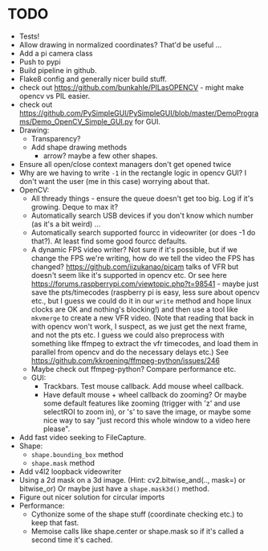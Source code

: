# TODO

- Tests!
- Allow drawing in normalized coordinates? That'd be useful ...
- Add a pi camera class
- Push to pypi
- Build pipeline in github.
- Flake8 config and generally nicer build stuff.
- check out <https://github.com/bunkahle/PILasOPENCV> - might make opencv vs PIL easier.
- check out <https://github.com/PySimpleGUI/PySimpleGUI/blob/master/DemoPrograms/Demo_OpenCV_Simple_GUI.py> for GUI.
- Drawing:
  - Transparency?
  - Add shape drawing methods
    - arrow? maybe a few other shapes.
- Ensure all open/close context managers don't get opened twice
- Why are we having to write `-1` in the rectangle logic in opencv GUI? I don't want the user (me in this case) worrying about that.
- OpenCV:
  - All thready things - ensure the queue doesn't get too big. Log if it's growing. Deque to max it?
  - Automatically search USB devices if you don't know which number (as it's a bit weird) ...
  - Automatically search supported fourcc in videowriter (or does -1 do that?). At least find some good fourcc defaults.
  - A dynamic FPS video writer? Not sure if it's possible, but if we change the FPS we're writing, how do we tell the video the FPS has changed? <https://github.com/iizukanao/picam> talks of VFR but doesn't seem like it's supported in opencv etc. Or see here <https://forums.raspberrypi.com/viewtopic.php?t=98541> - maybe just save the pts/timecodes (raspberry pi is easy, less sure about opencv etc., but I guess we could do it in our `write` method and hope linux clocks are OK and nothing's blocking!) and then use a tool like `mkvmerge` to create a new VFR video. (Note that reading that back in with opencv won't work, I suspect, as we just get the next frame, and not the pts etc. I guess we could also preprocess with something like ffmpeg to extract the vfr timecodes, and load them in parallel from opencv and do the necessary delays etc.) See <https://github.com/kkroening/ffmpeg-python/issues/246>
  - Maybe check out ffmpeg-python? Compare performance etc.
  - GUI:
    - Trackbars. Test mouse callback. Add mouse wheel callback.
    - Have default mouse + wheel callback do zooming? Or maybe some default features like zooming (trigger with 'z' and use selectROI to zoom in), or 's' to save the image, or maybe some nice way to say "just record this whole window to a video here please".
- Add fast video seeking to FileCapture.
- Shape:
  - `shape.bounding_box` method
  - `shape.mask` method
- Add v4l2 loopback videowriter
- Using a 2d mask on a 3d image. (Hint: cv2.bitwise_and(.., mask=) or bitwise_or) Or maybe just have a `shape.mask3d()` method.
- Figure out nicer solution for circular imports
- Performance:
  - Cythonize some of the shape stuff (coordinate checking etc.) to keep that fast.
  - Memoise calls like shape.center or shape.mask so if it's called a second time it's cached.
